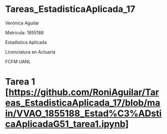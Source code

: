 # Tareas_EstadisticaAplicada_17

Verónica Aguilar 

Matricula: 1855188

Estadística Aplicada

Licenciatura en Actuaría 

FCFM UANL

# Tarea 1 [https://github.com/RoniAguilar/Tareas_EstadisticaAplicada_17/blob/main/VVAO_1855188_Estad%C3%ADsticaAplicadaG51_tarea1.ipynb]
